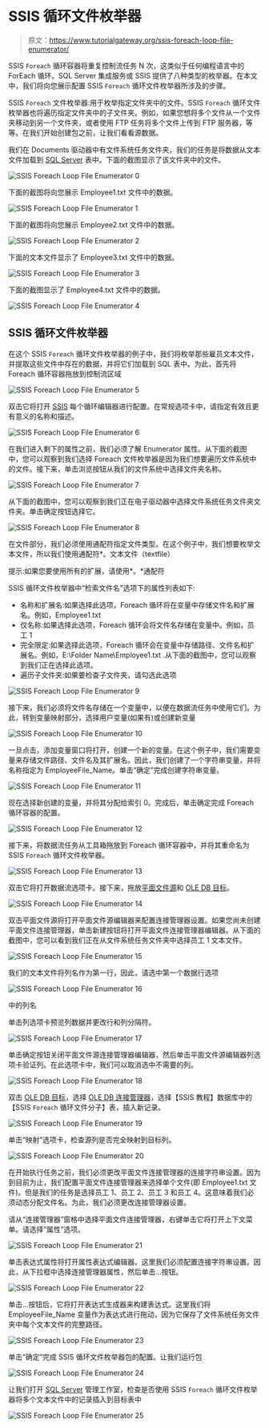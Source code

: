 # SSIS 循环文件枚举器

> 原文：<https://www.tutorialgateway.org/ssis-foreach-loop-file-enumerator/>

SSIS `Foreach` 循环容器将重复控制流任务 N 次，这类似于任何编程语言中的 ForEach 循环。SQL Server 集成服务或 SSIS 提供了八种类型的枚举器。在本文中，我们将向您展示配置 SSIS `Foreach` 循环文件枚举器所涉及的步骤。

SSIS `Foreach` 文件枚举器:用于枚举指定文件夹中的文件。SSIS `Foreach` 循环文件枚举器也将遍历指定文件夹中的子文件夹。例如，如果您想将多个文件从一个文件夹移动到另一个文件夹，或者使用 FTP 任务将多个文件上传到 FTP 服务器，等等。在我们开始创建包之前，让我们看看源数据。

我们在 Documents 驱动器中有文件系统任务文件夹，我们的任务是将数据从文本文件加载到 [SQL Server](https://www.tutorialgateway.org/sql/) 表中。下面的截图显示了该文件夹中的文件。

![SSIS `Foreach` Loop File Enumerator 0](img/f5b9394f3c2b15d0d1d84d1c7003380b.png)

下面的截图将向您展示 Employee1.txt 文件中的数据。

![SSIS `Foreach` Loop File Enumerator 1](img/f7fe473e63225f71d66f04db110fd9c8.png)

下面的截图将向您展示 Employee2.txt 文件中的数据。

![SSIS `Foreach` Loop File Enumerator 2](img/d2f7c78d16b265035005fb16f72a2d06.png)

下面的文本文件显示了 Employee3.txt 文件中的数据。

![SSIS `Foreach` Loop File Enumerator 3](img/e01661f12ccad105098625b9abad48a3.png)

下面的截图显示了 Employee4.txt 文件中的数据。

![SSIS `Foreach` Loop File Enumerator 4](img/9686893ca360e121db6d4fa802b573c5.png)

## SSIS 循环文件枚举器

在这个 SSIS `Foreach` 循环文件枚举器的例子中，我们将枚举那些雇员文本文件，并提取这些文件中存在的数据，并将它们加载到 SQL 表中。为此，首先将 Foreach 循环容器拖放到控制流区域

![SSIS `Foreach` Loop File Enumerator 5](img/15e11511f74dc583fbc5af2a71b61131.png)

双击它将打开 [SSIS](https://www.tutorialgateway.org/ssis/) 每个循环编辑器进行配置。在常规选项卡中，请指定有效且更有意义的名称和描述。

![SSIS `Foreach` Loop File Enumerator 6](img/723723e0a837f2cab4b68f8d4b5fffc4.png)

在我们进入剩下的属性之前，我们必须了解 Enumerator 属性。从下面的截图中，您可以观察到我们选择 Foreach 文件枚举器是因为我们想要遍历文件系统中的文件。接下来，单击浏览按钮从我们的文件系统中选择文件夹名称。

![SSIS `Foreach` Loop File Enumerator 7](img/112b28b0114c10d2db72e7e37ac6aa4d.png)

从下面的截图中，您可以观察到我们正在电子驱动器中选择文件系统任务文件夹文件夹。单击确定按钮选择它。

![SSIS `Foreach` Loop File Enumerator 8](img/1c1c40f112c3842d33ff4f41d368bd18.png)

在文件部分，我们必须使用通配符指定文件类型。在这个例子中，我们想要枚举文本文件，所以我们使用通配符*。文本文件（textfile）

提示:如果您要使用所有的扩展，请使用*。*通配符

SSIS 循环文件枚举器中“检索文件名”选项下的属性列表如下:

*   名称和扩展名:如果选择此选项，Foreach 循环将在变量中存储文件名和扩展名。例如，Employee1.txt
*   仅名称:如果选择此选项，Foreach 循环会将文件名存储在变量中。例如，员工 1
*   完全限定:如果选择此选项，Foreach 循环会在变量中存储路径、文件名和扩展名。例如，E:\Folder Name\Employee1.txt .从下面的截图中，您可以观察到我们正在选择此选项。
*   遍历子文件夹:如果要检查子文件夹，请勾选此选项

![SSIS `Foreach` Loop File Enumerator 9](img/b84426d695962bbd2a86b6beb3484e0c.png)

接下来，我们必须将文件名存储在一个变量中，以便在数据流任务中使用它们。为此，转到变量映射部分，选择用户变量(如果有)或创建新变量

![SSIS `Foreach` Loop File Enumerator 10](img/5f8b1a8143e4d2c4defbe81790604c9c.png)

一旦点击<new variable..="">，添加变量窗口将打开，创建一个新的变量。在这个例子中，我们需要变量来存储文件路径、文件名及其扩展名。因此，我们创建了一个字符串变量，并将名称指定为 EmployeeFile_Name。单击“确定”完成创建字符串变量。</new>

![SSIS `Foreach` Loop File Enumerator 11](img/3d155d7dd9471b7d0625a03846a4d27a.png)

现在选择新创建的变量，并将其分配给索引 0。完成后，单击确定完成 Foreach 循环容器的配置。

![SSIS `Foreach` Loop File Enumerator 12](img/6f91eff491abfd5b7b201eda1e3c4a03.png)

接下来，将数据流任务从工具箱拖放到 Foreach 循环容器中，并将其重命名为 SSIS `Foreach` 循环文件枚举器。

![SSIS `Foreach` Loop File Enumerator 13](img/a646e03ddddb4e0d03bbfd33d1a8e39d.png)

双击它将打开数据流选项卡。接下来，拖放[平面文件源](https://www.tutorialgateway.org/flat-file-source-in-ssis/)和 [OLE DB 目标](https://www.tutorialgateway.org/ssis-ole-db-destination/)。

![SSIS `Foreach` Loop File Enumerator 14](img/e2db4c357f866fe148e57f840d2f5db9.png)

双击平面文件源将打开平面文件源编辑器来配置连接管理器设置。如果您尚未创建平面文件连接管理器，单击新建按钮将打开平面文件连接管理器编辑器。从下面的截图中，您可以看到我们正在从文件系统任务文件夹中选择员工 1 文本文件。

![SSIS `Foreach` Loop File Enumerator 15](img/557fd51c28c9e650e8682214447528c4.png)

我们的文本文件将列名作为第一行，因此，请选中第一个数据行选项

![SSIS `Foreach` Loop File Enumerator 16](img/26dddfef1736e3f01b80d8c60012be32.png)

中的列名

单击列选项卡预览列数据并更改行和列分隔符。

![SSIS `Foreach` Loop File Enumerator 17](img/ea0221ee5fedf5c9b9ddc5c874facc6a.png)

单击确定按钮关闭平面文件源连接管理器编辑器，然后单击平面文件源编辑器列选项卡验证列。在此选项卡中，我们可以取消选中不需要的列。

![SSIS `Foreach` Loop File Enumerator 18](img/447190410e5d0bcd7a284d3de7a98aff.png)

双击 [OLE DB 目标](https://www.tutorialgateway.org/ssis-ole-db-destination/)，选择 [OLE DB 连接管理器](https://www.tutorialgateway.org/ole-db-connection-manager-in-ssis/)，选择【SSIS 教程】数据库中的【SSIS `Foreach` 循环文件分子】表，插入新记录。

![SSIS `Foreach` Loop File Enumerator 19](img/8b5716071eff068a502c5e07e0cdf0c4.png)

单击“映射”选项卡，检查源列是否完全映射到目标列。

![SSIS `Foreach` Loop File Enumerator 20](img/d2e1b0694c49d9ebd1ecae3ecd71152c.png)

在开始执行任务之前，我们必须更改平面文件连接管理器的连接字符串设置。因为到目前为止，我们配置平面文件连接管理器来选择单个文件(即 Employee1.txt 文件)。但是我们的任务是选择员工 1、员工 2、员工 3 和员工 4。这意味着我们必须动态分配文件名。为此，我们必须更改连接管理器设置。

请从“连接管理器”窗格中选择平面文件连接管理器，右键单击它将打开上下文菜单。请选择“属性”选项。

![SSIS `Foreach` Loop File Enumerator 21](img/7d70e5c6ffc0c68bf50c0bd0211c2064.png)

单击表达式属性将打开属性表达式编辑器。这里我们必须配置连接字符串设置。因此，从下拉框中选择连接管理器属性，然后单击…按钮。

![SSIS `Foreach` Loop File Enumerator 22](img/7a6c56ffb0281b20848408b13cad4954.png)

单击…按钮后，它将打开表达式生成器来构建表达式。这里我们将 EmployeeFile_Name 变量作为表达式进行拖动，因为它保存了文件系统任务文件夹中每个文本文件的完整路径。

![SSIS `Foreach` Loop File Enumerator 23](img/e730dac830c553622dda30bf91c2d74b.png)

单击“确定”完成 SSIS 循环文件枚举器包的配置。让我们运行包

![SSIS `Foreach` Loop File Enumerator 24](img/2ccd7a619a1174bdc33927869a1fb00e.png)

让我们打开 [SQL Server](https://www.tutorialgateway.org/sql/) 管理工作室，检查是否使用 SSIS `Foreach` 循环文件枚举器将多个文本文件中的记录插入到目标表中

![SSIS `Foreach` Loop File Enumerator 25](img/893743196d454e87440eb21e556ec2b1.png)